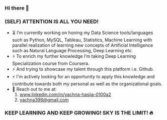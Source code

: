 ### Hi there 👋

### (SELF) ATTENTION IS ALL YOU NEED!

* ⏳ I’m currently working on honing my Data Science tools/languages such as Python, MySQL, Tableau, Statistics, Machine Learning with parallel realization of learning new concepts of Artificial Intelligence such as Natural Language Processing, Deep Learning etc.
* ⚡ To enrich my further knowledge I’m taking Deep Learning Specialization course from Coursera.
* ⚡ And trying to showcase my talent through this platform i.e. Github.
* ⚡ I'm actively looking for an opportunity to apply this knowledge and contribute towards both my personal as well as the organizational goals.
* 💬 Reach out to me at:
   1. www.linkedin.com/in/yachna-hasija-0100a2
   2. yachna398@gmail.com
     
 ### KEEP LEARNING AND KEEP GROWING! SKY IS THE LIMIT! 🔥
